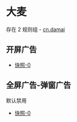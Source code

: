 # 大麦

存在 2 规则组 - [cn.damai](/src/apps/cn.damai.ts)

## 开屏广告

- [快照-0](https://i.gkd.li/import/12472623)

## 全屏广告-弹窗广告

默认禁用

- [快照-0](https://i.gkd.li/import/13627900)

